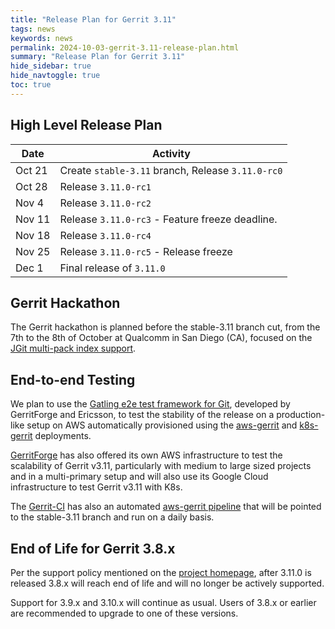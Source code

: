 ```yaml
---
title: "Release Plan for Gerrit 3.11"
tags: news
keywords: news
permalink: 2024-10-03-gerrit-3.11-release-plan.html
summary: "Release Plan for Gerrit 3.11"
hide_sidebar: true
hide_navtoggle: true
toc: true
---
```


## High Level Release Plan

| Date       | Activity                                          |
|------------|---------------------------------------------------|
| Oct 21     | Create `stable-3.11` branch, Release `3.11.0-rc0` |
| Oct 28     | Release `3.11.0-rc1`                              |
| Nov  4     | Release `3.11.0-rc2`                              |
| Nov  11     | Release `3.11.0-rc3` - Feature freeze deadline.   |
| Nov  18    | Release `3.11.0-rc4`                              |
| Nov  25    | Release `3.11.0-rc5` - Release freeze             |
| Dec   1    | Final release of `3.11.0`                         |

## Gerrit Hackathon

The Gerrit hackathon is planned before the stable-3.11 branch cut, from
the 7th to the 8th of October at Qualcomm in San Diego (CA), focused on the
[JGit multi-pack index support](https://gerrit.googlesource.com/summit/2024/+/refs/heads/master/lightning-talks/hackathon-midx-outcome.md).

## End-to-end Testing

We plan to use the
[Gatling e2e test framework for Git](https://gerrit-review.googlesource.com/Documentation/dev-e2e-tests.html),
developed by GerritForge and Ericsson, to test the stability of the release
on a production-like setup on AWS automatically provisioned using the
[aws-gerrit](https://gerrit.googlesource.com/aws-gerrit) and
[k8s-gerrit](https://gerrit.googlesource.com/k8s-gerrit) deployments.

[GerritForge](https://www.gerritforge.com) has also offered its own AWS
infrastructure to test the scalability of Gerrit v3.11, particularly with
medium to large sized projects and in a multi-primary setup and will also
use its Google Cloud infrastructure to test Gerrit v3.11 with K8s.

The [Gerrit-CI](https://gerrit-ci.gerritforge.com) has also an automated
[aws-gerrit pipeline](https://gerrit-ci.gerritforge.com/job/gatling-gerrit-test/)
that will be pointed to the stable-3.11 branch and run on a daily basis.

## End of Life for Gerrit 3.8.x

Per the support policy mentioned on the
[project homepage](https://www.gerritcodereview.com/support.html#supported-versions),
after 3.11.0 is released 3.8.x will reach end of life and will no longer be
actively supported.

Support for 3.9.x and 3.10.x will continue as usual.
Users of 3.8.x or earlier are recommended to upgrade to one of these versions.
